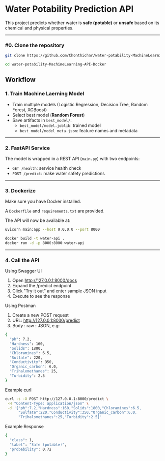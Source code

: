 # Water Potability Prediction API

This project predicts whether water is **safe (potable)** or **unsafe** based on its chemical and physical properties.

---

### #0. Clone the repository
```bash
git clone https://github.com/Chonthichar/water-potability-MachineLearning-API-Docker.git
```
```bash
cd water-potability-MachineLearning-API-Docker
```
## Workflow

### 1. Train Machine Laerning Model

- Train multiple models (Logistic Regression, Decision Tree, Random Forest, XGBoost)
- Select best model (**Random Forest**)
- Save artifacts in `best_model/`:
    - `best_model/model.joblib`: trained model
    - `best_model/model_meta.json`: feature names and metadata

---

### 2. FastAPI Service
The model is wrapped in a REST API (`main.py`) with two endpoints:
- `GET /health`: service health check
- `POST /predict`: make water safety predictions

---

### 3. Dockerize
Make sure you have Docker installed.

A `Dockerfile` and `requirements.txt` are provided.

The API will now be available at:


```bash
uvicorn main:app --host 0.0.0.0 --port 8000 
```

```bash
docker build -t water-api .
docker run -d -p 8000:8000 water-api
```
---


### 4. Call the API
Using Swagger UI

1. Open http://127.0.0.1:8000/docs
2. Expand the /predict endpoint 
3. Click "Try it out" and enter sample JSON input 
4. Execute to see the response

Using Postman

1. Create a new POST request 
2. URL: http://127.0.0.1:8000/predict
3. Body : raw : JSON, e.g:

```bash
{
  "ph": 7.2,
  "Hardness": 160,
  "Solids": 1800,
  "Chloramines": 6.5,
  "Sulfate": 220,
  "Conductivity": 350,
  "Organic_carbon": 6.0,
  "Trihalomethanes": 25,
  "Turbidity": 2.5
}

```
Example curl

```bash
curl -s -X POST http://127.0.0.1:8000/predict \
 -H "Content-Type: application/json" \
 -d '{"ph":7.2,"Hardness":160,"Solids":1800,"Chloramines":6.5,
      "Sulfate":220,"Conductivity":350,"Organic_carbon":6.0,
      "Trihalomethanes":25,"Turbidity":2.5}'
```
Example Response

```bash
{
  "class": 1,
  "label": "Safe (potable)",
  "probability": 0.72
}
```